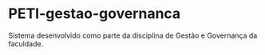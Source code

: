 # PETI-gestao-governanca
Sistema desenvolvido como parte da disciplina de Gestão e Governança da faculdade. 
